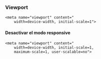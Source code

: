 ### Viewport

```
<meta name="viewport" content="
    width=device-width, initial-scale=1">
```

#### Desactivar el modo responsive

```
<meta name="viewport" content="
    width=device-width, initial-scale=1, 
    maximum-scale=1, user-scalable=no">
```
